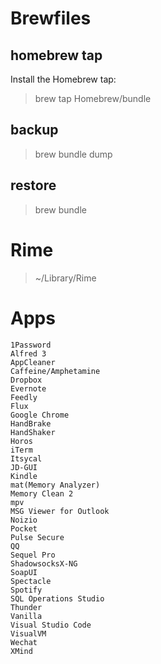 # Brewfiles
## homebrew tap
Install the Homebrew tap:
>brew tap Homebrew/bundle

## backup
>brew bundle dump

## restore
>brew bundle

# Rime
>~/Library/Rime

# Apps
```
1Password
Alfred 3
AppCleaner
Caffeine/Amphetamine
Dropbox
Evernote
Feedly
Flux
Google Chrome
HandBrake
HandShaker
Horos
iTerm
Itsycal
JD-GUI
Kindle
mat(Memory Analyzer)
Memory Clean 2
mpv
MSG Viewer for Outlook
Noizio
Pocket
Pulse Secure
QQ
Sequel Pro
ShadowsocksX-NG
SoapUI
Spectacle
Spotify
SQL Operations Studio
Thunder
Vanilla
Visual Studio Code
VisualVM
Wechat
XMind
```